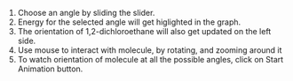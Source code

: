 1. Choose an angle by sliding the slider.
2. Energy for the selected angle will get higlighted in the graph.
3. The orientation of 1,2-dichloroethane will also get updated on the left side.
4. Use mouse to interact with molecule, by rotating, and zooming around it
5. To watch orientation of molecule at all the possible angles, click on
   Start Animation button.
